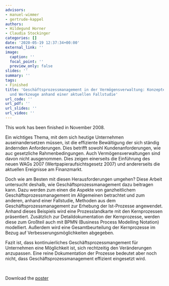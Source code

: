 ```yaml
---
advisors:
- manuel-wimmer
- gertrude-kappel
authors:
- Hildegund Horner
- Claudia Stockinger
categories: []
date: '2020-05-19 12:37:34+00:00'
external_link: ''
image:
  caption: ''
  focal_point: ''
  preview_only: false
slides: ''
summary: ''
tags:
- Finished
title: 'Geschäftsprozessmanagement in der Vermögensverwaltung: Konzepte, Methoden
  und Werkzeuge anhand einer aktuellen Fallstudie'
url_code: ''
url_pdf: ''
url_slides: ''
url_video: ''
---
```


This work has been finished in November 2008.

Ein wichtiges Thema, mit dem sich heutige Unternehmen auseinandersetzen müssen, ist die effiziente Bewältigung der sich ständig ändernden Anforderungen. Dies betrifft sowohl Kundenanforderungen, wie auc gesetzliche Rahmenbedingungen. Auch Vermögensverwaltungen sind davon nicht ausgenommen. Dies zeigen einerseits die Einführung des neuen WAGs 2007 (Wertpapieraufsichtsgesetz 2007) und andererseits die aktuellen Ereignisse am Finanzmarkt.

Doch wie am Besten mit diesen Herausforderungen umgehen? Diese Arbeit untersucht deshalb, wie Geschäftsprozessmanagement dazu beitragen kann. Dazu werden zum einen die Aspekte von ganzheitlichem Geschäftsprozessmanagement im Allgemeinen betrachtet und zum anderen, anhand einer Fallstudie, Methoden aus dem Geschäftsprozessmanagement zur Erhebung der Ist-Prozesse angewendet. Anhand dieses Beispiels wird eine Prozesslandkarte mit den Kernprozessen präsentiert. Zusätzlich zur Detaildokumentation der Kernprozesse, werden diese zum Großteil auch mit BPMN (Business Process Modelling Notation) modelliert. Außerdem wird eine Gesamtbeurteilung der Kernprozesse im Bezug auf Verbesserungsmöglichkeiten abgegeben.

Fazit ist, dass kontinuierliches Geschäftsprozessmangement für Unternehmen eine Möglichkeit ist, sich rechtzeitig den Veränderungen anzupassen. Eine reine Dokumentation der Prozesse bedeutet aber noch nicht, dass Geschäftsprozessmanagement effizient eingesetzt wird.

&nbsp;

 Download the [poster](https://www.big.tuwien.ac.at/app/uploads/2016/10/Horner_Stockinger_poster.pdf)